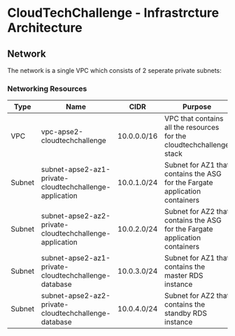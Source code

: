 # CloudTechChallenge - Infrastrcture Architecture


## Network

The network is a single VPC which consists of 2 seperate private subnets:

### Networking Resources

|Type    | Name                                                          | CIDR        | Purpose                                                                     |
|--------|---------------------------------------------------------------|-------------|-----------------------------------------------------------------------------|
| VPC    | vpc-apse2-cloudtechchallenge                                  | 10.0.0.0/16 | VPC that contains all the resources for the cloudtechchallenge stack |
| Subnet | subnet-apse2-az1-private-cloudtechchallenge-application | 10.0.1.0/24 | Subnet for AZ1 that contains the ASG for the Fargate application containers |
| Subnet | subnet-apse2-az2-private-cloudtechchallenge-application | 10.0.2.0/24 | Subnet for AZ2 that contains the ASG for the Fargate application containers |
| Subnet | subnet-apse2-az1-private-cloudtechchallenge-database | 10.0.3.0/24 | Subnet for AZ1 that contains the master RDS instance |
| Subnet | subnet-apse2-az2-private-cloudtechchallenge-database | 10.0.4.0/24 | Subnet for AZ2 that contains the standby RDS instance |
